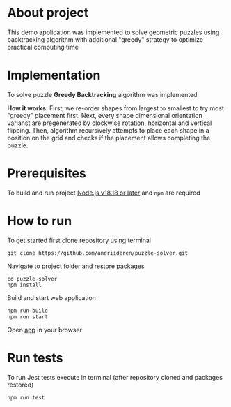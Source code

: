 # About project
This demo application was implemented to solve geometric puzzles using backtracking algorithm with additional "greedy" strategy to optimize practical computing time

# Implementation
To solve puzzle **Greedy Backtracking** algorithm was implemented

**How it works:**
First, we re-order shapes from largest to smallest to try most "greedy" placement first.
Next, every shape dimensional orientation varianst are pregenerated by clockwise rotation, horizontal and vertical flipping.
Then, algorithm recursively attempts to place each shape in a position on the grid and checks if the placement allows completing the puzzle.

# Prerequisites
To build and run project [Node.js v18.18 or later](https://nodejs.org/) and `npm` are required

# How to run
To get started first clone repository using terminal
```
git clone https://github.com/andriideren/puzzle-solver.git
```

Navigate to project folder and restore packages
```
cd puzzle-solver
npm install
```

Build and start web application
```
npm run build
npm run start
```

Open [app](https://localhost:3000) in your browser

# Run tests
To run Jest tests execute in terminal (after repository cloned and packages restored)
```
npm run test
```
